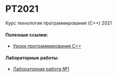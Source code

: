 # PT2021
Курс технология программирования (C++) 2021
#### Полезные ссылки:
* [Уроки программирования С++](https://ravesli.com/uroki-cpp/)

#### Лабораторные работы:
* [Лабораторная работа №1](https://github.com/volkserg/PT2021/tree/main/Labs/Lab1)
